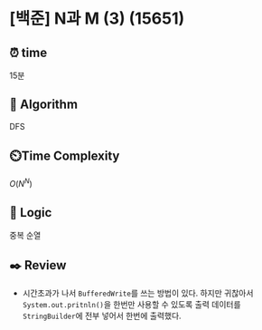 # [백준] N과 M (3) (15651)

## ⏰  **time**

15분

## :pushpin: **Algorithm**

DFS

## ⏲️**Time Complexity**

$O(N^N)$

## :round_pushpin: **Logic**
중복 순열

## :black_nib: **Review**
- 시간초과가 나서 `BufferedWrite`를 쓰는 방법이 있다. 하지만 귀찮아서 `System.out.pritnln()`을 한번만 사용할 수 있도록 출력 데이터를 `StringBuilder`에 전부 넣어서 한번에 출력했다.
